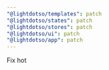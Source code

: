 ```yaml
---
"@lightdotso/templates": patch
"@lightdotso/states": patch
"@lightdotso/stores": patch
"@lightdotso/ui": patch
"@lightdotso/app": patch
---
```


Fix hot
